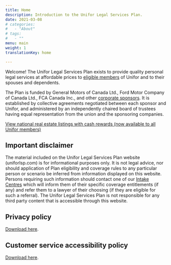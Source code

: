 ```yaml
---
title: Home
description: Introduction to the Unifor Legal Services Plan.
date: 2021-03-08
# categories:
#   - "About"
# tags:
#   - ""
menu: main
weight: 1
translationKey: home

---
```


Welcome! The Unifor Legal Services Plan exists to provide quality personal legal services at affordable prices to [eligible members](/post/faq/#4-who-is-eligible) of Unifor and to their spouses and dependents.

The Plan is funded by General Motors of Canada Ltd., Ford Motor Company of Canada Ltd., FCA Canada Inc., and other [corporate sponsors](/post/about/#corporate-and-union-sponsors). It is established by collective agreements negotiated between each sponsor and Unifor, and administered by an independently chaired board of trustees having equal representation from the union and the sponsoring companies.  

[View national real estate listings with cash rewards (now available to all Unifor members)](http://www.all-purposerealty.com/unifor/new/en.html)  

## Important disclaimer  
The material included on the Unifor Legal Services Plan website (uniforlsp.com) is for informational purposes only. It is not legal advice, nor should application of Plan eligibility and coverage rules to any particular person or scenario be inferred from information displayed on this website. Persons requiring such information should contact one of our [Intake Centres](/post/about/#staff-offices) which will inform them of their specific coverage entitlements (if any) and refer them to a lawyer of their choosing (if they are eligible for such a referral). The Unifor Legal Services Plan is not responsible for any third party content that is accessible through this website.  

## Privacy policy
[Download here](/pdf/privacy_policy-en.pdf).

## Customer service accessibility policy
[Download here](/pdf/Customer%20Service%20Accessibility%20Policy-en.pdf).
